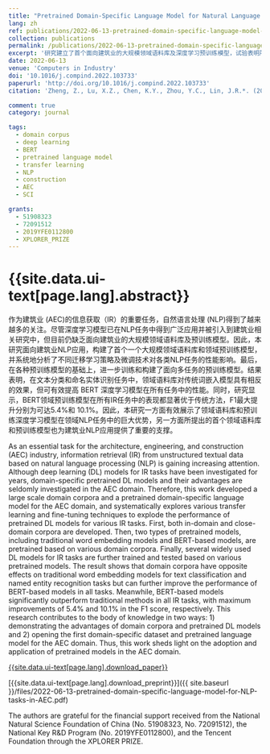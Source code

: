 ```yaml
---
title: "Pretrained Domain-Specific Language Model for Natural Language Processing Tasks in the AEC Domain"
lang: zh
ref: publications/2022-06-13-pretrained-domain-specific-language-model-for-NLP-tasks-in-AEC
collection: publications
permalink: /publications/2022-06-13-pretrained-domain-specific-language-model-for-NLP-tasks-in-AEC
excerpt: '研究建立了首个面向建筑业的大规模领域语料库及深度学习预训练模型，试验表明所提出的预训练模型在文本分类、命名实体识别等多个领域任务中表现优异，F2最高提升8.1%，为行业知识图谱研究及应用提供了重要支撑'
date: 2022-06-13
venue: 'Computers in Industry'
doi: '10.1016/j.compind.2022.103733'
paperurl: 'http://doi.org/10.1016/j.compind.2022.103733'
citation: 'Zheng, Z., Lu, X.Z., Chen, K.Y., Zhou, Y.C., Lin, J.R.*. (2022). Pretrained Domain-Specific Language Model for Natural Language Processing Tasks in the AEC Domain. <i>Computers in Industry</i>, 142, 103733. doi: 10.1016/j.compind.2022.103733'

comment: true
category: journal

tags: 
  - domain corpus
  - deep learning
  - BERT
  - pretrained language model
  - transfer learning
  - NLP
  - construction
  - AEC
  - SCI

grants:
  - 51908323
  - 72091512
  - 2019YFE0112800
  - XPLORER_PRIZE
---
```



{{site.data.ui-text[page.lang].abstract}}
====

作为建筑业 (AEC)的信息获取（IR）的重要任务，自然语言处理 (NLP)得到了越来越多的关注。尽管深度学习模型已在NLP任务中得到广泛应用并被引入到建筑业相关研究中，但目前仍缺乏面向建筑业的大规模领域语料库及预训练模型。因此，本研究面向建筑业NLP应用，构建了首个一个大规模领域语料库和领域预训练模型，并系统地分析了不同迁移学习策略及微调技术对各类NLP任务的性能影响。最后，在各种预训练模型的基础上，进一步训练和构建了面向多任务的预训练模型。结果表明，在文本分类和命名实体识别任务中，领域语料库对传统词嵌入模型具有相反的效果，但可有效提高 BERT 深度学习模型在所有任务中的性能。同时，研究显示，BERT领域预训练模型在所有IR任务中的表现都显著优于传统方法，F1最大提升分别为可达5.4%和 10.1%。因此，本研究一方面有效展示了领域语料库和预训练深度学习模型在领域NLP任务中的巨大优势，另一方面所提出的首个领域语料库和预训练模型也为建筑业NLP应用提供了重要的支撑。


As an essential task for the architecture, engineering, and construction (AEC) industry, information retrieval (IR) from unstructured textual data based on natural language processing (NLP) is gaining increasing attention. Although deep learning (DL) models for IR tasks have been investigated for years, domain-specific pretrained DL models and their advantages are seldomly investigated in the AEC domain. Therefore, this work developed a large scale domain corpora and a pretrained domain-specific language model for the AEC domain, and systematically explores various transfer learning and fine-tuning techniques to explode the performance of pretrained DL models for various IR tasks. First, both in-domain and close-domain corpora are developed. Then, two types of pretrained models, including traditional word embedding models and BERT-based models, are pretrained based on various domain corpora. Finally, several widely used DL models for IR tasks are further trained and tested based on various pretrained models. The result shows that domain corpora have opposite effects on traditional word embedding models for text classification and named entity recognition tasks but can further improve the performance of BERT-based models in all tasks. Meanwhile, BERT-based models significantly outperform traditional methods in all IR tasks, with maximum improvements of 5.4% and 10.1% in the F1 score, respectively. This research contributes to the body of knowledge in two ways: 1) demonstrating the advantages of domain corpora and pretrained DL models and 2) opening the first domain-specific dataset and pretrained language model for the AEC domain. Thus, this work sheds light on the adoption and application of pretrained models in the AEC domain.

[{{site.data.ui-text[page.lang].download_paper}}]({{page.paperurl}})

[{{site.data.ui-text[page.lang].download_preprint}}]({{ site.baseurl }}/files/2022-06-13-pretrained-domain-specific-language-model-for-NLP-tasks-in-AEC.pdf)

The  authors  are  grateful  for  the  financial  support  received  from  the  National  Natural  Science Foundation  of  China  (No.  51908323,  No.  72091512),  the  National  Key  R&D  Program  (No. 2019YFE0112800), and the Tencent Foundation through the XPLORER PRIZE. 


